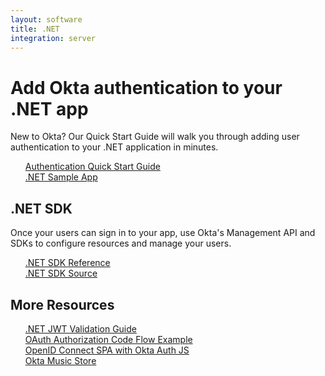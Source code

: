 ```yaml
---
layout: software
title: .NET
integration: server
---
```


# Add Okta authentication to your .NET app

New to Okta? Our Quick Start Guide will walk you through adding user authentication to your .NET application in minutes.

<ul style="list-style: none;">
  <li>
    <span class='code-icon launch-16'></span>
    <a href='quickstart.html'>Authentication Quick Start Guide</a>
  </li>
  <li>
    <span class='fa fa-github'></span>
    <a href='https://github.com/oktadeveloper/okta-oauth-spa-authjs-osw'>.NET Sample App</a>
  </li>
</ul>

## .NET SDK

Once your users can sign in to your app, use Okta's Management API and SDKs to configure resources and manage your users.

<ul style="list-style: none;">

  <li>
    <span class='code-icon expression-16'></span>
    <a href='https://developer.okta.com/okta-sdk-dotnet'>.NET SDK Reference</a>
  </li>
  <li>
    <span class='fa fa-github'></span>
    <a href='https://github.com/okta/okta-sdk-dotnet'>.NET SDK Source</a>
  </li>
</ul>

## More Resources

<ul style="list-style: none;">
  <li><a href='https://developer.okta.com/code/dotnet/jwt-validation.html'>.NET JWT Validation Guide</a></li>
  <li><a href='https://github.com/oktadeveloper/okta-oauth-aspnet-codeflow'>OAuth Authorization Code Flow Example</a></li>
  <li><a href='https://github.com/oktadeveloper/okta-oauth-spa-authjs-osw'>OpenID Connect SPA with Okta Auth JS</a></li>
  <li><a href='sample_application.html'>Okta Music Store</a></li>
</ul>
